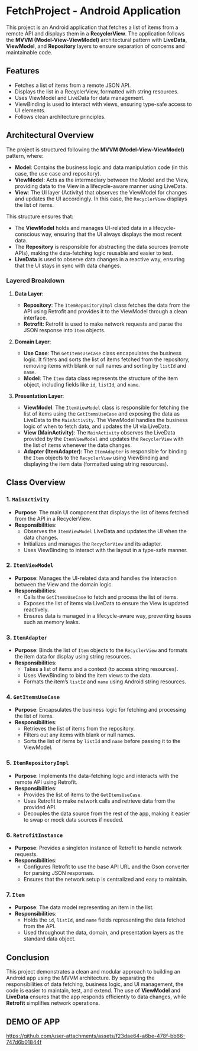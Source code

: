 # FetchProject - Android Application

This project is an Android application that fetches a list of items from a remote API and displays them in a **RecyclerView**. The application follows the **MVVM (Model-View-ViewModel)** architectural pattern with **LiveData**, **ViewModel**, and **Repository** layers to ensure separation of concerns and maintainable code.

## Features
- Fetches a list of items from a remote JSON API.
- Displays the list in a RecyclerView, formatted with string resources.
- Uses ViewModel and LiveData for data management.
- ViewBinding is used to interact with views, ensuring type-safe access to UI elements.
- Follows clean architecture principles.

## Architectural Overview

The project is structured following the **MVVM (Model-View-ViewModel)** pattern, where:

- **Model**: Contains the business logic and data manipulation code (in this case, the use case and repository).
- **ViewModel**: Acts as the intermediary between the Model and the View, providing data to the View in a lifecycle-aware manner using LiveData.
- **View**: The UI layer (Activity) that observes the ViewModel for changes and updates the UI accordingly. In this case, the `RecyclerView` displays the list of items.

This structure ensures that:
- The **ViewModel** holds and manages UI-related data in a lifecycle-conscious way, ensuring that the UI always displays the most recent data.
- The **Repository** is responsible for abstracting the data sources (remote APIs), making the data-fetching logic reusable and easier to test.
- **LiveData** is used to observe data changes in a reactive way, ensuring that the UI stays in sync with data changes.

### Layered Breakdown

1. **Data Layer**:
   - **Repository**: The `ItemRepositoryImpl` class fetches the data from the API using Retrofit and provides it to the ViewModel through a clean interface.
   - **Retrofit**: Retrofit is used to make network requests and parse the JSON response into `Item` objects.
   
2. **Domain Layer**:
   - **Use Case**: The `GetItemsUseCase` class encapsulates the business logic. It filters and sorts the list of items fetched from the repository, removing items with blank or null names and sorting by `listId` and `name`.
   - **Model**: The `Item` data class represents the structure of the item object, including fields like `id`, `listId`, and `name`.

3. **Presentation Layer**:
   - **ViewModel**: The `ItemViewModel` class is responsible for fetching the list of items using the `GetItemsUseCase` and exposing the data as LiveData to the `MainActivity`. The ViewModel handles the business logic of when to fetch data, and updates the UI via LiveData.
   - **View (MainActivity)**: The `MainActivity` observes the LiveData provided by the `ItemViewModel` and updates the `RecyclerView` with the list of items whenever the data changes.
   - **Adapter (ItemAdapter)**: The `ItemAdapter` is responsible for binding the `Item` objects to the `RecyclerView` using ViewBinding and displaying the item data (formatted using string resources).

## Class Overview

### 1. `MainActivity`
- **Purpose**: The main UI component that displays the list of items fetched from the API in a RecyclerView.
- **Responsibilities**: 
  - Observes the `ItemViewModel` LiveData and updates the UI when the data changes.
  - Initializes and manages the `RecyclerView` and its adapter.
  - Uses ViewBinding to interact with the layout in a type-safe manner.

### 2. `ItemViewModel`
- **Purpose**: Manages the UI-related data and handles the interaction between the View and the domain logic.
- **Responsibilities**:
  - Calls the `GetItemsUseCase` to fetch and process the list of items.
  - Exposes the list of items via LiveData to ensure the View is updated reactively.
  - Ensures data is managed in a lifecycle-aware way, preventing issues such as memory leaks.

### 3. `ItemAdapter`
- **Purpose**: Binds the list of `Item` objects to the `RecyclerView` and formats the item data for display using string resources.
- **Responsibilities**:
  - Takes a list of items and a context (to access string resources).
  - Uses ViewBinding to bind the item views to the data.
  - Formats the item’s `listId` and `name` using Android string resources.

### 4. `GetItemsUseCase`
- **Purpose**: Encapsulates the business logic for fetching and processing the list of items.
- **Responsibilities**:
  - Retrieves the list of items from the repository.
  - Filters out any items with blank or null names.
  - Sorts the list of items by `listId` and `name` before passing it to the ViewModel.

### 5. `ItemRepositoryImpl`
- **Purpose**: Implements the data-fetching logic and interacts with the remote API using Retrofit.
- **Responsibilities**:
  - Provides the list of items to the `GetItemsUseCase`.
  - Uses Retrofit to make network calls and retrieve data from the provided API.
  - Decouples the data source from the rest of the app, making it easier to swap or mock data sources if needed.

### 6. `RetrofitInstance`
- **Purpose**: Provides a singleton instance of Retrofit to handle network requests.
- **Responsibilities**:
  - Configures Retrofit to use the base API URL and the Gson converter for parsing JSON responses.
  - Ensures that the network setup is centralized and easy to maintain.

### 7. `Item`
- **Purpose**: The data model representing an item in the list.
- **Responsibilities**:
  - Holds the `id`, `listId`, and `name` fields representing the data fetched from the API.
  - Used throughout the data, domain, and presentation layers as the standard data object.

## Conclusion

This project demonstrates a clean and modular approach to building an Android app using the MVVM architecture. By separating the responsibilities of data fetching, business logic, and UI management, the code is easier to maintain, test, and extend. The use of **ViewModel** and **LiveData** ensures that the app responds efficiently to data changes, while **Retrofit** simplifies network operations.

## DEMO OF APP


https://github.com/user-attachments/assets/f23dae64-a6be-478f-bb66-747d6b01844f


